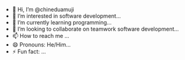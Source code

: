 - 👋 Hi, I’m @chineduamuji
- 👀 I’m interested in software development...
- 🌱 I’m currently learning programming...
- 💞️ I’m looking to collaborate on teamwork software development...
- 📫 How to reach me ...
- 😄 Pronouns: He/Him...
- ⚡ Fun fact: ...

<!---
chineduamuji/chineduamuji is a ✨ special ✨ repository because its `README.md` (this file) appears on your GitHub profile.
You can click the Preview link to take a look at your changes.
--->
